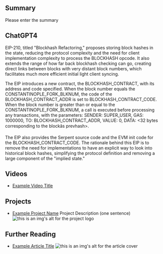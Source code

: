 ## Summary

Please enter the summary

## ChatGPT4

EIP-210, titled "Blockhash Refactoring," proposes storing block hashes in the state, reducing the protocol complexity and the need for client implementation complexity to process the BLOCKHASH opcode. It also extends the range of how far back blockhash checking can go, creating direct links between blocks with very distant block numbers, which facilitates much more efficient initial light client syncing.

The EIP introduces a new contract, the BLOCKHASH_CONTRACT, with its address and code specified. When the block number equals the CONSTANTINOPLE_FORK_BLKNUM, the code of the BLOCKHASH_CONTRACT_ADDR is set to BLOCKHASH_CONTRACT_CODE. When the block number is greater than or equal to the CONSTANTINOPLE_FORK_BLKNUM, a call is executed before processing any transactions, with the parameters: SENDER: SUPER_USER, GAS: 1000000, TO: BLOCKHASH_CONTRACT_ADDR, VALUE: 0, DATA: <32 bytes corresponding to the blockâs prevhash>.

The EIP also provides the Serpent source code and the EVM init code for the BLOCKHASH_CONTRACT_CODE. The rationale behind this EIP is to remove the need for implementations to have an explicit way to look into historical block hashes, simplifying the protocol definition and removing a large component of the "implied state."

## Videos

- [Example Video Title](https://www.youtube.com/watch?v=TDGq4aeevgY)

## Projects

- [Example Project Name](https://xxxx.xxx/xxxxx) Project Description (one sentence) ![this is an img's alt for the project logo](https://xxxx.xxx/project-logo.xxx)

## Further Reading

- [Example Article Title](https://xxxx.xxx/xxxxx) ![this is an img's alt for the article cover](https://xxxx.xxx/article-cover.xxx)
